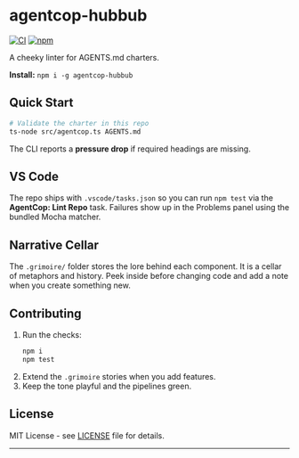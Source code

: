 # agentcop-hubbub

[![CI](https://github.com/dd-dent/agentcop-hubbub/actions/workflows/ci.yml/badge.svg)](https://github.com/dd-dent/agentcop-hubbub/actions/workflows/ci.yml) [![npm](https://img.shields.io/npm/v/agentcop-hubbub.svg)](https://www.npmjs.com/package/agentcop-hubbub)

A cheeky linter for AGENTS.md charters.

**Install:** `npm i -g agentcop-hubbub`

## Quick Start

```bash
# Validate the charter in this repo
ts-node src/agentcop.ts AGENTS.md
```

The CLI reports a **pressure drop** if required headings are missing.

## VS Code

The repo ships with `.vscode/tasks.json` so you can run `npm test` via the
**AgentCop: Lint Repo** task. Failures show up in the Problems panel using the
bundled Mocha matcher.

## Narrative Cellar

The `.grimoire/` folder stores the lore behind each component. It is a cellar of
metaphors and history. Peek inside before changing code and add a note when you
create something new.

## Contributing

1. Run the checks:
   ```bash
   npm i
   npm test
   ```
2. Extend the `.grimoire` stories when you add features.
3. Keep the tone playful and the pipelines green.

## License

MIT License - see [LICENSE](./LICENSE) file for details.  

---
